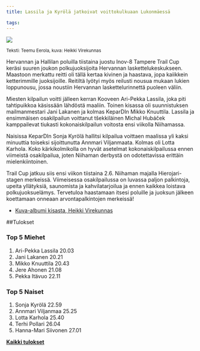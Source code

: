 ```yaml
---
title: Lassila ja Kyrölä jatkoivat voittokulkuaan Lukonmäessä

tags:
---
```


[![](https://farm8.staticflickr.com/7709/17944021979_25b338cf9a_b.jpg)](https://www.flickr.com/photos/131233811@N02/17944021979/in/album-72157653083917320/)

<small>Teksti: Teemu Eerola, kuva: Heikki Virekunnas</small>

Hervannan ja Hallilan poluilla tiistaina juostu Inov-8 Tampere Trail Cup keräsi suuren joukon polkujuoksijoita Hervannan laskettelukeskukseen. Maastoon merkattu reitti oli tällä kertaa kivinen ja haastava, jopa kaiikkein ketterimmille juoksijoille. Reitiltä lyötyi myös reilusti nousua mukaan lukien loppunousu, jossa noustiin Hervannan laskettelurinnettä puoleen väliin.

Miesten kilpailun voitti jälleen kerran Kooveen Ari-Pekka Lassila, joka piti tahtipuikkoa käsissään lähdöstä maaliin. Toinen kisassa oli suunnistuksen mailmanmestari Jani Lakanen ja kolmas KeparDIn Mikko Knuuttila. Lassila ja ensimmäisen osakilpailun voittanut tšekkiläinen Michal Hubáček kamppailevat tiukasti kokonaiskilpailun voitosta ensi viikolla Niihamassa.

Naisissa KeparDIn Sonja Kyrölä hallitsi kilpailua voittaen maalissa yli kaksi minuuttia toiseksi sijoittunutta Annmari Viljanmaata. Kolmas oli Lotta Karhola. Koko kärkikolmikolla on hyvät asetelmat kokonaiskilpailussa ennen viimeistä osakilpailua, joten Niihaman derbystä on odotettavissa erittäin mielenkiintoinen.

Trail Cup jatkuu siis ensi viikon tiistaina 2.6. Niihaman majalla Hierojari-stagen merkeissä. Viimeisessa osakilpailussa on luvassa paljon palkintoja, upeita yllätyksiä, saunomista ja kahvilatarjoilua ja ennen kaikkea loistava polkujuoksuelämys. Tervetuloa haastamaan itsesi poluille ja juoksun jälkeen koettamaan onneaan arvontapalkintojen merkeissä!

- [Kuva-albumi kisasta, Heikki Virekunnas](https://www.flickr.com/photos/131233811@N02/sets/72157653083917320/)

##Tulokset

### Top 5 Miehet

1. Ari-Pekka Lassila 20.03
2. Jani Lakanen 20.21
3. Mikko Knuuttila 20.43
4. Jere Ahonen 21.08
5. Pekka Itävuo 22.11

### Top 5 Naiset

1. Sonja Kyrölä 22.59
2. Annmari Viljanmaa 25.25
3. Lotta Karhola 25.40
4. Terhi Pollari 26.04
5. Hanna-Mari Siivonen 27.01

[**Kaikki tulokset**](https://events.navigeist.com/fi/events/2/legs/10/results)
